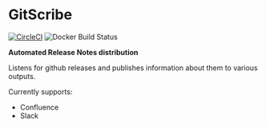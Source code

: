 # GitScribe
[![CircleCI](https://circleci.com/gh/carlskeide/gitscribe.svg?style=svg)](https://circleci.com/gh/carlskeide/gitscribe) ![Docker Build Status](https://img.shields.io/docker/build/carlskeide/gitscribe.svg?style=plastic)

__Automated Release Notes distribution__

Listens for github releases and publishes information about them to various outputs.

Currently supports:
* Confluence
* Slack
